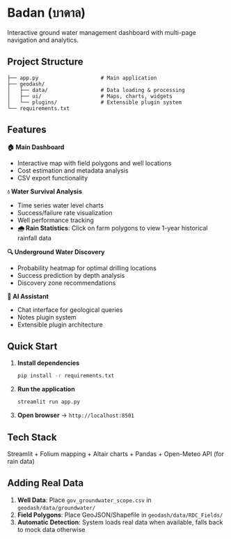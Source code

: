 # Badan (บาดาล)

Interactive ground water management dashboard with multi-page navigation and analytics.

## Project Structure

```
├── app.py                    # Main application
├── geodash/
│   ├── data/                 # Data loading & processing
│   ├── ui/                   # Maps, charts, widgets
│   └── plugins/              # Extensible plugin system
└── requirements.txt
```

## Features

**🏠 Main Dashboard**
- Interactive map with field polygons and well locations
- Cost estimation and metadata analysis
- CSV export functionality

**💧 Water Survival Analysis** 
- Time series water level charts
- Success/failure rate visualization
- Well performance tracking
- **🌧️ Rain Statistics**: Click on farm polygons to view 1-year historical rainfall data

**🔍 Underground Water Discovery**
- Probability heatmap for optimal drilling locations
- Success prediction by depth analysis
- Discovery zone recommendations

**🤖 AI Assistant**
- Chat interface for geological queries
- Notes plugin system
- Extensible plugin architecture

## Quick Start

1. **Install dependencies**
   ```bash
   pip install -r requirements.txt
   ```

2. **Run the application**
   ```bash
   streamlit run app.py
   ```

3. **Open browser** → `http://localhost:8501`

## Tech Stack

Streamlit + Folium mapping + Altair charts + Pandas + Open-Meteo API (for rain data)

## Adding Real Data

1. **Well Data**: Place `gov_groundwater_scope.csv` in `geodash/data/groundwater/`
2. **Field Polygons**: Place GeoJSON/Shapefile in `geodash/data/RDC_Fields/`
3. **Automatic Detection**: System loads real data when available, falls back to mock data otherwise